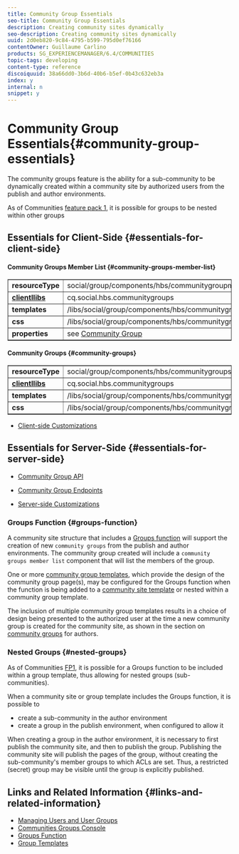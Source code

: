```yaml
---
title: Community Group Essentials
seo-title: Community Group Essentials
description: Creating community sites dynamically
seo-description: Creating community sites dynamically
uuid: 2d0eb820-9c84-4795-b599-795d0ef76166
contentOwner: Guillaume Carlino
products: SG_EXPERIENCEMANAGER/6.4/COMMUNITIES
topic-tags: developing
content-type: reference
discoiquuid: 38a66dd0-3b6d-40b6-b5ef-0b43c632eb3a
index: y
internal: n
snippet: y
---
```


# Community Group Essentials{#community-group-essentials}

The community groups feature is the ability for a sub-community to be dynamically created within a community site by authorized users from the publish and author environments.

As of Communities [feature pack 1](../../communities/using/deploy-communities.md#latestfeaturepack), it is possible for groups to be nested within other groups

## Essentials for Client-Side {#essentials-for-client-side}

#### Community Groups Member List {#community-groups-member-list}

<table border="1" cellpadding="4" cellspacing="4" width="100%"> 
 <tbody>
  <tr>
   <td> <strong>resourceType</strong></td> 
   <td>social/group/components/hbs/communitygroupmemberlist</td> 
  </tr>
  <tr>
   <td> <a href="../../communities/using/clientlibs.md"><strong>clientllibs</strong></a></td> 
   <td>cq.social.hbs.communitygroups</td> 
  </tr>
  <tr>
   <td> <strong>templates</strong></td> 
   <td> /libs/social/group/components/hbs/communitygroupmemberlist/communitygroupmemberlist.hbs<br /> </td> 
  </tr>
  <tr>
   <td> <strong>css</strong></td> 
   <td> /libs/social/group/components/hbs/communitygroupmemberlist/clientlibs/memberList.css</td> 
  </tr>
  <tr>
   <td><strong>properties</strong></td> 
   <td>see <a href="../../communities/using/creating-groups.md">Community Group</a></td> 
  </tr>
 </tbody>
</table>

#### Community Groups {#community-groups}

<table border="1" cellpadding="4" cellspacing="4" width="100%"> 
 <tbody>
  <tr>
   <td> <strong>resourceType</strong></td> 
   <td>social/group/components/hbs/communitygroups</td> 
  </tr>
  <tr>
   <td> <a href="../../communities/using/clientlibs.md"><strong>clientllibs</strong></a></td> 
   <td>cq.social.hbs.communitygroups</td> 
  </tr>
  <tr>
   <td> <strong>templates</strong></td> 
   <td> /libs/social/group/components/hbs/communitygroups/communitygroups.hbs<br /> </td> 
  </tr>
  <tr>
   <td> <strong>css</strong></td> 
   <td> /libs/social/group/components/hbs/communitygroupmemberlist/clientlibs/communitygroups.css</td> 
  </tr>
 </tbody>
</table>

* [Client-side Customizations](../../communities/using/client-customize.md)

## Essentials for Server-Side {#essentials-for-server-side}

* [Community Group API](/sites/developing/using/reference-materials/javadoc/com/adobe/cq/social/group/client/api/package-summary.md)

* [Community Group Endpoints](/sites/developing/using/reference-materials/javadoc/com/adobe/cq/social/group/client/endpoints/package-summary.md)

* [Server-side Customizations](../../communities/using/server-customize.md)

### Groups Function {#groups-function}

A community site structure that includes a [Groups function](../../communities/using/functions.md#groups-function) will support the creation of new `community groups` from the publish and author environments. The community group created will include a `community groups member list` component that will list the members of the group.

One or more [community group templates](../../communities/using/tools-groups.md), which provide the design of the community group page(s), may be configured for the Groups function when the function is being added to a [community site template](../../communities/using/sites.md) or nested within a community group template.

The inclusion of multiple community group templates results in a choice of design being presented to the authorized user at the time a new community group is created for the community site, as shown in the section on [community groups](../../communities/using/creating-groups.md) for authors.

### Nested Groups {#nested-groups}

As of Communities [FP1](../../communities/using/deploy-communities.md#latestfeaturepack), it is possible for a Groups function to be included within a group template, thus allowing for nested groups (sub-communities).

When a community site or group template includes the Groups function, it is possible to

* create a sub-community in the author environment
* create a group in the publish environment, when configured to allow it

When creating a group in the author environment, it is necessary to first publish the community site, and then to publish the group. Publishing the community site will publish the pages of the group, without creating the sub-community's member groups to which ACLs are set. Thus, a restricted (secret) group may be visible until the group is explicitly published.

## Links and Related Information {#links-and-related-information}

* [Managing Users and User Groups](../../communities/using/users.md)
* [Communities Groups Console](../../communities/using/groups.md)
* [Groups Function](../../communities/using/functions.md#groups-function)
* [Group Templates](../../communities/using/tools-groups.md)

